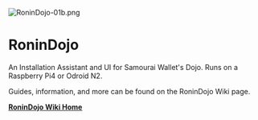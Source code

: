 ![RoninDojo-01b.png](https://github.com/Crazyk031/RoninDojo/blob/Images/RoninDojo%20Images/RoninDojo-01b.png)
# RoninDojo
An Installation Assistant and UI for Samourai Wallet's Dojo. Runs on a Raspberry Pi4 or Odroid N2.

Guides, information, and more can be found on the RoninDojo Wiki page.

[**RoninDojo Wiki Home**](https://github.com/RoninDojo/RoninDojo/wiki)
